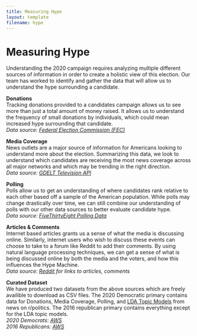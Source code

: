 ```yaml
---
title: Measuring Hype
layout: template
filename: hype
--- 
```


# Measuring Hype

Understanding the 2020 campaign requires analyzing multiple different sources of information in order to create a holistic view of this election. Our team has worked to identify and gather the data that will allow us to understand the hype surrounding a candidate.
<br/>

**Donations** <br/>
Tracking donations provided to a candidates campaign allows us to see more than just a total amount of money raised. It allows us to understand the frequency of small donations by individuals, which could mean increased hype surrounding that candidate. <br/>
*Data source: [Federal Election Commission (FEC)](https://www.fec.gov/)*
<br/>

**Media Coverage** <br/>
News outlets are a major source of information for Americans looking to understand more about the election. Summarizing this data, we look to understand which candidates are receiving the most news coverage across all major networks and which may be trending in the right direction. <br/>
*Data source: [GDELT Television API](https://blog.gdeltproject.org/gdelt-2-0-television-api-debuts/)*
<br/>

**Polling** <br/>
Polls allow us to get an understanding of where candidates rank relative to each other based off a sample of the American population. While polls may change drastically over time, we can still combine our understanding of polls with our other data sources to better evaluate candidate hype. <br/>
*Data source: [FiveThirtyEight Polling Data](https://github.com/fivethirtyeight/data/tree/master/polls)*
<br/>

**Articles & Comments** <br/>
Internet based articles grants us a sense of what the media is discussing online. Similarly, internet users who wish to discuss these events can choose to take to a forum like Reddit to add their comments. By using natural language processing techniques, we can get a sense of what is being discussed online by both the media and the voters, and how this influences the Hype Machine. <br/>
*Data source: [Reddit](https://www.reddit.com) for links to articles, comments*
<br/>

**Curated Dataset** <br/>
We have produced two datasets from the above sources which are freely availible to download as CSV files. The 2020 Democratic primary contains data for Donations, Media Coverage, Polling, and [LDA Topic Models](https://berkeley-politics-capstone.github.io/politics-capstone/2019/07/29/modeling-political-topics.html) from news on r/politics. The 2016 republican primary contains everything except for the LDA topic models. <br/>
*2020 Democrats: [AWS](https://berkeley-politics-capstone.s3.amazonaws.com/dem20_dataset.csv)* <br/>
*2016 Republicans: [AWS](https://berkeley-politics-capstone.s3.amazonaws.com/rep16_dataset.csv)* <br/>
<br/>

